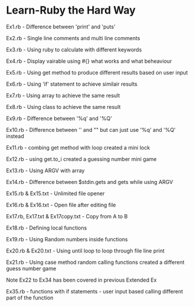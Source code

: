 # Learn-Ruby the Hard Way

Ex1.rb - Difference between 'print' and 'puts'

Ex2.rb - Single line comments and multi line comments

Ex3.rb - Using ruby to calculate with different keywords

Ex4.rb - Display vairable using #{} what works and what beheaviour

Ex5.rb - Using get method to produce different results based on user input

Ex6.rb - Using 'if' statement to achieve similair results 

Ex7.rb - Using array to achieve the same result

Ex8.rb - Using class to achieve the same result

Ex9.rb - Difference between '%q' and '%Q'

Ex10.rb - Difference between '' and "" but can just use '%q' and '%Q' instead

Ex11.rb - combing get method with loop created a mini lock 

Ex12.rb - using get.to_i created a guessing number mini game

Ex13.rb - Using ARGV with array

Ex14.rb - Difference between $stdin.gets and gets while using ARGV

Ex15.rb & Ex15.txt - Unlimited file opener

Ex16.rb & Ex16.txt - Open file after editing file

Ex17.rb, Ex17.txt & Ex17copy.txt - Copy from A to B

Ex18.rb - Defining local functions

Ex19.rb - Using Random numbers inside functions

Ex20.rb & Ex20.txt - Using until loop to loop through file line print 

Ex21.rb - Using case method random calling functions created a different guess number game

Note Ex22 to Ex34 has been covered in previous Extended Ex

Ex35.rb - functions with if statements - user input based calling different part of the function
